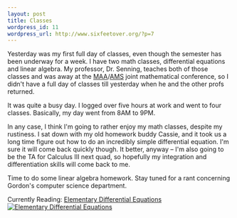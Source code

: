 ```yaml
--- 
layout: post
title: Classes
wordpress_id: 11
wordpress_url: http://www.sixfeetover.org/?p=7
---
```

<p class="MsoNormal">Yesterday was my first full day of classes, even though the semester has been underway for a week.  I have two math classes, differential equations and linear algebra.  My professor, Dr. Senning, teaches both of those classes and was away at the <a href="http://www.maa.org">MAA</a>/<a href="http://www.ams.org">AMS</a> joint mathematical conference, so I didn't have a full day of classes till yesterday when he and the other profs returned.</p>
<p class="MsoNormal">It was quite a busy day.  I logged over five hours at work and went to four classes.  Basically, my day went from 8AM to 9PM.</p>
<p class="MsoNormal">In any case, I think I'm going to rather enjoy my math classes, despite my rustiness.  I sat down with my old homework buddy Cassie, and it took us a long time figure out how to do an incredibly simple differential equation.  I'm sure it will come back quickly though.  It better, anyway – I'm also going to be the TA for Calculus III next quad, so hopefully my integration and differentiation skills will come back to me.</p>
<p class="MsoNormal">Time to do some linear algebra homework.  Stay tuned for a rant concerning Gordon's computer science department.</p>
Currently Reading:
<a title="View product details at Amazon" href="http://www.amazon.com/exec/obidos/redirect?tag=sixfeetover-20%26link_code=xm2%26camp=2025%26creative=165953%26path=http://www.amazon.com/gp/redirect.html%253fASIN=047143339X%2526tag=sixfeetover-20%2526lcode=xm2%2526cID=2025%2526ccmID=165953%2526location=/o/ASIN/047143339X%25253FSubscriptionId=0EMV44A9A5YT1RVDGZ82">Elementary Differential Equations
<img alt="Elementary Differential Equations" src="http://ec1.images-amazon.com/images/P/047143339X.01._SCTHUMBZZZ_.jpg" />
</a>
